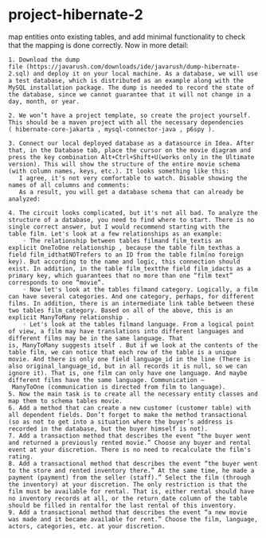 ﻿# project-hibernate-2

 map entities onto existing tables, and add minimal functionality to check that the mapping is done correctly.
Now in more detail:

    1. Download the dump file (https://javarush.com/downloads/ide/javarush/dump-hibernate-2.sql) and deploy it on your local machine. As a database, we will use a test database, which is distributed as an example along with the MySQL installation package. The dump is needed to record the state of the database, since we cannot guarantee that it will not change in a day, month, or year.
    
    2. We won’t have a project template, so create the project yourself. This should be a maven project with all the necessary dependencies ( hibernate-core-jakarta , mysql-connector-java , p6spy ).
    
    3. Connect our local deployed database as a datasource in Idea. After that, in the Database tab, place the cursor on the movie diagram and press the key combination Alt+Ctrl+Shift+U(works only in the Ultimate version). This will show the structure of the entire movie schema (with column names, keys, etc.). It looks something like this:
       I agree, it's not very comfortable to watch. Disable showing the names of all columns and comments:
       As a result, you will get a database schema that can already be analyzed:
       
    4. The circuit looks complicated, but it's not all bad. To analyze the structure of a database, you need to find where to start. There is no single correct answer, but I would recommend starting with the table film. Let's look at a few relationships as an example:
        ◦ The relationship between tables filmand film_textis an explicit OneToOne relationship , because the table film_texthas a field film_idthatNOTrefers to an ID from the table film(no foreign key). But according to the name and logic, this connection should exist. In addition, in the table film_textthe field film_idacts as a primary key, which guarantees that no more than one “film text” corresponds to one “movie”.
        ◦ Now let's look at the tables filmand category. Logically, a film can have several categories. And one category, perhaps, for different films. In addition, there is an intermediate link table between these two tables film_category. Based on all of the above, this is an explicit ManyToMany relationship .
        ◦ Let's look at the tables filmand language. From a logical point of view, a film may have translations into different languages ​​and different films may be in the same language. That is, ManyToMany suggests itself . But if we look at the contents of the table film, we can notice that each row of the table is a unique movie. And there is only one field language_id in the line (There is also original_language_id, but in all records it is null, so we can ignore it). That is, one film can only have one language. And maybe different films have the same language. Communication – ManyToOne (communication is directed from film to language).
    5. Now the main task is to create all the necessary entity classes and map them to schema tables movie.
    6. Add a method that can create a new customer (customer table) with all dependent fields. Don’t forget to make the method transactional (so as not to get into a situation where the buyer’s address is recorded in the database, but the buyer himself is not).
    7. Add a transaction method that describes the event “the buyer went and returned a previously rented movie.” Choose any buyer and rental event at your discretion. There is no need to recalculate the film's rating.
    8. Add a transactional method that describes the event “the buyer went to the store and rented inventory there.” At the same time, he made a payment (payment) from the seller (staff).” Select the film (through the inventory) at your discretion. The only restriction is that the film must be available for rental. That is, either rental should have no inventory records at all, or the return_date column of the table should be filled in rentalfor the last rental of this inventory.
    9. Add a transactional method that describes the event “a new movie was made and it became available for rent.” Choose the film, language, actors, categories, etc. at your discretion.

